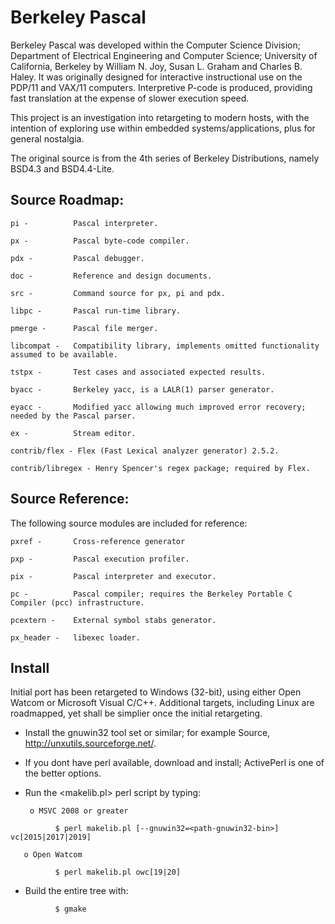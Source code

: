 # Berkeley Pascal

Berkeley Pascal was developed within the Computer Science Division; Department of Electrical Engineering and Computer Science;
University of California, Berkeley by William N. Joy, Susan L. Graham and Charles B. Haley. It was originally designed for interactive instructional use on the PDP/11 and VAX/11 computers. Interpretive P-code is produced, providing fast translation at the expense of slower execution speed. 

This project is an investigation into retargeting to modern hosts, with the intention of exploring use within embedded systems/applications, plus for general nostalgia.  

The original source is from the 4th series of Berkeley Distributions, namely BSD4.3 and BSD4.4-Lite.

## Source Roadmap:

    pi -          Pascal interpreter.

    px -          Pascal byte-code compiler.
 
    pdx -         Pascal debugger.

    doc -         Reference and design documents.
 
    src -         Command source for px, pi and pdx.

    libpc -       Pascal run-time library.
    
    pmerge -      Pascal file merger.

    libcompat -   Compatibility library, implements omitted functionality assumed to be available.

    tstpx -       Test cases and associated expected results.
 
    byacc -       Berkeley yacc, is a LALR(1) parser generator.

    eyacc -       Modified yacc allowing much improved error recovery; needed by the Pascal parser.
    
    ex -          Stream editor.    
  
    contrib/flex - Flex (Fast Lexical analyzer generator) 2.5.2.
    
    contrib/libregex - Henry Spencer's regex package; required by Flex.

## Source Reference:

The following source modules are included for reference: 
   
    pxref -       Cross-reference generator

    pxp -         Pascal execution profiler.

    pix -         Pascal interpreter and executor.

    pc -          Pascal compiler; requires the Berkeley Portable C Compiler (pcc) infrastructure.

    pcextern -    External symbol stabs generator.

    px_header -   libexec loader. 
 
 
## Install
 
Initial port has been retargeted to Windows (32-bit), using either Open Watcom or Microsoft Visual C/C++.
Additional targets, including Linux are roadmapped, yet shall be simplier once the initial retargeting.
  
* Install the gnuwin32 tool set or similar; for example Source, http://unxutils.sourceforge.net/.

* If you dont have perl available, download and install; ActivePerl is one of the better options. 

* Run the <makelib.pl> perl script by typing:

       o MSVC 2008 or greater

```
          $ perl makelib.pl [--gnuwin32=<path-gnuwin32-bin>] vc[2015|2017|2019]
```

       o Open Watcom

```
          $ perl makelib.pl owc[19|20]
```

* Build the entire tree with:

```
          $ gmake
```
